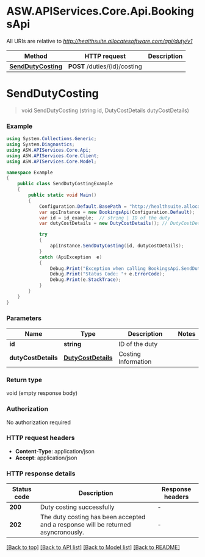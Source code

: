 # ASW.APIServices.Core.Api.BookingsApi

All URIs are relative to *http://healthsuite.allocatesoftware.com/api/duty/v1*

Method | HTTP request | Description
------------- | ------------- | -------------
[**SendDutyCosting**](BookingsApi.md#senddutycosting) | **POST** /duties/{id}/costing | 


<a name="senddutycosting"></a>
# **SendDutyCosting**
> void SendDutyCosting (string id, DutyCostDetails dutyCostDetails)



### Example
```csharp
using System.Collections.Generic;
using System.Diagnostics;
using ASW.APIServices.Core.Api;
using ASW.APIServices.Core.Client;
using ASW.APIServices.Core.Model;

namespace Example
{
    public class SendDutyCostingExample
    {
        public static void Main()
        {
            Configuration.Default.BasePath = "http://healthsuite.allocatesoftware.com/api/duty/v1";
            var apiInstance = new BookingsApi(Configuration.Default);
            var id = id_example;  // string | ID of the duty
            var dutyCostDetails = new DutyCostDetails(); // DutyCostDetails | Costing Information

            try
            {
                apiInstance.SendDutyCosting(id, dutyCostDetails);
            }
            catch (ApiException  e)
            {
                Debug.Print("Exception when calling BookingsApi.SendDutyCosting: " + e.Message );
                Debug.Print("Status Code: "+ e.ErrorCode);
                Debug.Print(e.StackTrace);
            }
        }
    }
}
```

### Parameters

Name | Type | Description  | Notes
------------- | ------------- | ------------- | -------------
 **id** | **string**| ID of the duty | 
 **dutyCostDetails** | [**DutyCostDetails**](DutyCostDetails.md)| Costing Information | 

### Return type

void (empty response body)

### Authorization

No authorization required

### HTTP request headers

 - **Content-Type**: application/json
 - **Accept**: application/json

### HTTP response details
| Status code | Description | Response headers |
|-------------|-------------|------------------|
| **200** | Duty costing successfully |  -  |
| **202** | The duty costing has been accepted and a response will be returned asyncronously. |  -  |

[[Back to top]](#) [[Back to API list]](../README.md#documentation-for-api-endpoints) [[Back to Model list]](../README.md#documentation-for-models) [[Back to README]](../README.md)

